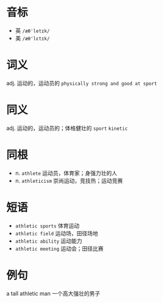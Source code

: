 # 音标

- 英 `/æθˈletɪk/`
- 美 `/æθ'lɛtɪk/`

# 词义

adj. 运动的，运动员的
`physically strong and good at sport`

# 同义

adj. 运动的，运动员的；体格健壮的
`sport` `kinetic`

# 同根

- n. `athlete` 运动员，体育家；身强力壮的人
- n. `athleticism` 崇尚运动，竞技热；运动竞赛

# 短语

- `athletic sports` 体育运动
- `athletic field` 运动场，田径场地
- `athletic ability` 运动能力
- `athletic meeting` 运动会；田径比赛

# 例句

a tall athletic man
一个高大强壮的男子


